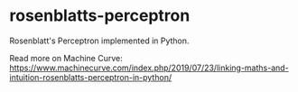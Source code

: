 # rosenblatts-perceptron
Rosenblatt's Perceptron implemented in Python.

Read more on Machine Curve: https://www.machinecurve.com/index.php/2019/07/23/linking-maths-and-intuition-rosenblatts-perceptron-in-python/